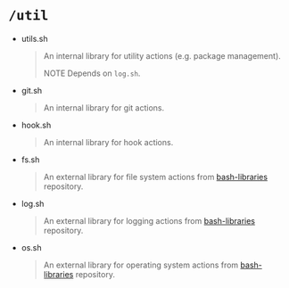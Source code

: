 # `/util`

- utils.sh
  > An internal library for utility actions (e.g. package management).
  >
  > NOTE Depends on `log.sh`.

- git.sh
  > An internal library for git actions.

- hook.sh
  > An internal library for hook actions.

- fs.sh
  > An external library for file system actions from [bash-libraries](https://github.com/juan131/bash-libraries) repository.

- log.sh
  > An external library for logging actions from [bash-libraries](https://github.com/juan131/bash-libraries) repository.

- os.sh
  > An external library for operating system actions from [bash-libraries](https://github.com/juan131/bash-libraries) repository.
